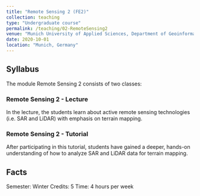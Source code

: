 ```yaml
---
title: "Remote Sensing 2 (FE2)"
collection: teaching
type: "Undergraduate course"
permalink: /teaching/02-RemoteSensing2
venue: "Munich University of Applied Sciences, Department of Geoinformatics"
date: 2020-10-01
location: "Munich, Germany" 
---
```


## Syllabus
The module Remote Sensing 2 consists of two classes:

### Remote Sensing 2 - Lecture
In the lecture, the students learn about active remote sensing technologies (i.e. SAR and LiDAR) with emphasis on terrain mapping. 

### Remote Sensing 2 - Tutorial
After participating in this tutorial, students have gained a deeper, hands-on understanding of how to analyze SAR and LiDAR data for terrain mapping. 

## Facts
Semester: Winter
Credits: 5
Time: 4 hours per week
